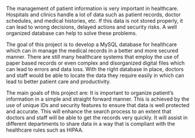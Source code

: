 The management of patient information is very important in healthcare. Hospitals and clinics handle a lot of data such as patient records, doctor schedules, and medical histories, etc. If this data is not stored properly, it can lead to wrong decisions, delayed actions and security risks. A well organized database can help to solve these problems.

The goal of this project is to develop a MySQL database for healthcare which can in manage the medical records in a better and more secured manner. There are still many healthcare systems that employ the use of paper based records or even complex and disorganized digital files which can lead to errors and data loss. With the right database in place, doctors and staff would be able to locate the data they require easily in which can lead to better patient care and productivity.

The main goals of this project are: It is important to organize patient’s information in a simple and straight forward manner. This is achieved by the use of unique IDs and security features to ensure that data is well protected and accurate. This will enhance the search process to an extent that doctors and staff will be able to get the records very quickly. It will assist in different departments to share data in a way that is compliant with the healthcare rules such as HIPAA.
